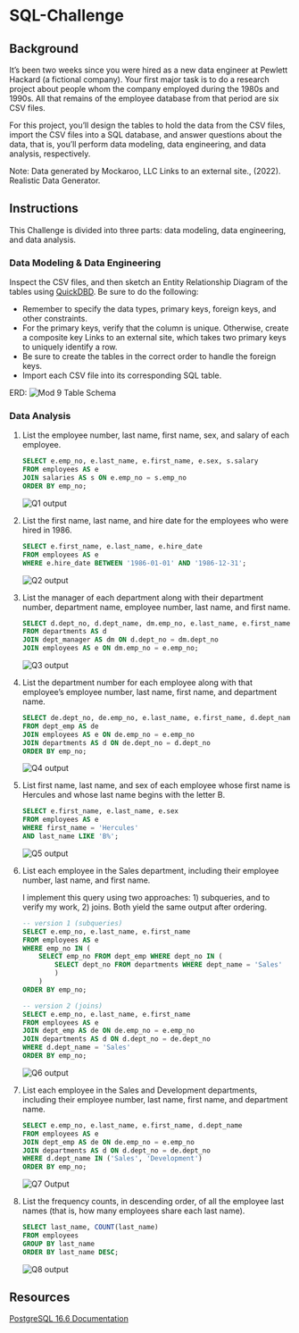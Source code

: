 # SQL-Challenge

## Background

It’s been two weeks since you were hired as a new data engineer at Pewlett Hackard (a fictional company). Your first major task is to do a research project about people whom the company employed during the 1980s and 1990s. All that remains of the employee database from that period are six CSV files.

For this project, you’ll design the tables to hold the data from the CSV files, import the CSV files into a SQL database, and answer questions about the data, that is, you’ll perform data modeling, data engineering, and data analysis, respectively.

Note: Data generated by Mockaroo, LLC Links to an external site., (2022). Realistic Data Generator.

## Instructions

This Challenge is divided into three parts: data modeling, data engineering, and data analysis.

### Data Modeling & Data Engineering

Inspect the CSV files, and then sketch an Entity Relationship Diagram of the tables using [QuickDBD](https://app.quickdatabasediagrams.com/#/).
Be sure to do the following:
* Remember to specify the data types, primary keys, foreign keys, and other constraints.
* For the primary keys, verify that the column is unique. Otherwise, create a composite key Links to an external site, which takes two primary keys to uniquely identify a row.
* Be sure to create the tables in the correct order to handle the foreign keys.
* Import each CSV file into its corresponding SQL table.

ERD: 
    ![Mod 9 Table Schema](https://github.com/user-attachments/assets/f719ccf8-2ba6-489d-8a35-e8f6f9a7a431)

### Data Analysis

1. List the employee number, last name, first name, sex, and salary of each employee.
    ```SQL
    SELECT e.emp_no, e.last_name, e.first_name, e.sex, s.salary
    FROM employees AS e
    JOIN salaries AS s ON e.emp_no = s.emp_no
    ORDER BY emp_no;
    ```
    ![Q1 output](https://github.com/user-attachments/assets/0e1172a2-f3d2-4080-951f-cd7327943b76)

2. List the first name, last name, and hire date for the employees who were hired in 1986.

    ```SQL
    SELECT e.first_name, e.last_name, e.hire_date
    FROM employees AS e
    WHERE e.hire_date BETWEEN '1986-01-01' AND '1986-12-31';
    ```
    ![Q2 output](https://github.com/user-attachments/assets/0d335bce-8978-41cd-816f-6d7bb750d7c6)

3. List the manager of each department along with their department number, department name, employee number, last name, and first name.

    ```SQL
    SELECT d.dept_no, d.dept_name, dm.emp_no, e.last_name, e.first_name
    FROM departments AS d
    JOIN dept_manager AS dm ON d.dept_no = dm.dept_no
    JOIN employees AS e ON dm.emp_no = e.emp_no;
    ```
    ![Q3 output](https://github.com/user-attachments/assets/5388485c-28f2-4cca-807c-040c88632455)

4. List the department number for each employee along with that employee’s employee number, last name, first name, and department name.

    ```SQL
    SELECT de.dept_no, de.emp_no, e.last_name, e.first_name, d.dept_name
    FROM dept_emp AS de
    JOIN employees AS e ON de.emp_no = e.emp_no
    JOIN departments AS d ON de.dept_no = d.dept_no
    ORDER BY emp_no;
    ```
    ![Q4 output](https://github.com/user-attachments/assets/61627945-4ca9-4dde-9ae7-fcc0d4f7952f)

5. List first name, last name, and sex of each employee whose first name is Hercules and whose last name begins with the letter B.

    ```SQL
    SELECT e.first_name, e.last_name, e.sex
    FROM employees AS e
    WHERE first_name = 'Hercules'
    AND last_name LIKE 'B%';
    ```
    ![Q5 output](https://github.com/user-attachments/assets/b7c55252-0db6-4aeb-aee0-2cd63de5e84f)

6. List each employee in the Sales department, including their employee number, last name, and first name.

    I implement this query using two approaches: 1) subqueries, and to verify my work, 2) joins. Both yield the same output after ordering. 
    ```SQL
    -- version 1 (subqueries)
    SELECT e.emp_no, e.last_name, e.first_name
    FROM employees AS e
    WHERE emp_no IN (
	    SELECT emp_no FROM dept_emp WHERE dept_no IN (
		    SELECT dept_no FROM departments WHERE dept_name = 'Sales'
		    )
	    )
    ORDER BY emp_no;
    
    -- version 2 (joins)
    SELECT e.emp_no, e.last_name, e.first_name
    FROM employees AS e
    JOIN dept_emp AS de ON de.emp_no = e.emp_no
    JOIN departments AS d ON d.dept_no = de.dept_no
    WHERE d.dept_name = 'Sales'
    ORDER BY emp_no;
    ```
    ![Q6 output](https://github.com/user-attachments/assets/3f407d09-51d9-48a1-b006-65ae00c21ce6)
    
7. List each employee in the Sales and Development departments, including their employee number, last name, first name, and department name.

	```SQL
	SELECT e.emp_no, e.last_name, e.first_name, d.dept_name
	FROM employees AS e
	JOIN dept_emp AS de ON de.emp_no = e.emp_no
	JOIN departments AS d ON d.dept_no = de.dept_no
	WHERE d.dept_name IN ('Sales', 'Development')
	ORDER BY emp_no;
 	```
 	![Q7 Output](https://github.com/user-attachments/assets/863e103e-6230-48b9-9318-a6a94296d41b)

8. List the frequency counts, in descending order, of all the employee last names (that is, how many employees share each last name).

 	```SQL
	SELECT last_name, COUNT(last_name) 
	FROM employees
	GROUP BY last_name
	ORDER BY last_name DESC;
	```
	![Q8 output](https://github.com/user-attachments/assets/6bb9651a-8ece-4389-a71b-eb586a488058)

   
## Resources

[PostgreSQL 16.6 Documentation](https://www.postgresql.org/files/documentation/pdf/16/postgresql-16-US.pdf)
